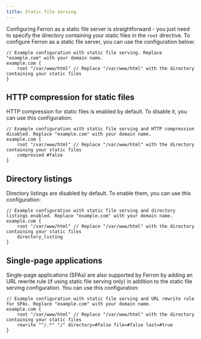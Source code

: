 ```yaml
---
title: Static file serving
---
```


Configuring Ferron as a static file server is straightforward - you just need to specify the directory containing your static files in the `root` directive. To configure Ferron as a static file server, you can use the configuration below:

```kdl
// Example configuration with static file serving. Replace "example.com" with your domain name.
example.com {
    root "/var/www/html" // Replace "/var/www/html" with the directory containing your static files
}
```

## HTTP compression for static files

HTTP compression for static files is enabled by default. To disable it, you can use this configuration:

```kdl
// Example configuration with static file serving and HTTP compression disabled. Replace "example.com" with your domain name.
example.com {
    root "/var/www/html" // Replace "/var/www/html" with the directory containing your static files
    compressed #false
}
```

## Directory listings

Directory listings are disabled by default. To enable them, you can use this configuration:

```kdl
// Example configuration with static file serving and directory listings enabled. Replace "example.com" with your domain name.
example.com {
    root "/var/www/html" // Replace "/var/www/html" with the directory containing your static files
    directory_listing
}
```

## Single-page applications

Single-page applications (SPAs) are also supported by Ferron by adding an URL rewrite rule (if using static file serving only) in addition to the static file serving configuration. You can use this configuration:

```kdl
// Example configuration with static file serving and URL rewrite rule for SPAs. Replace "example.com" with your domain name.
example.com {
    root "/var/www/html" // Replace "/var/www/html" with the directory containing your static files
    rewrite "^/.*" "/" directory=#false file=#false last=#true
}
```
